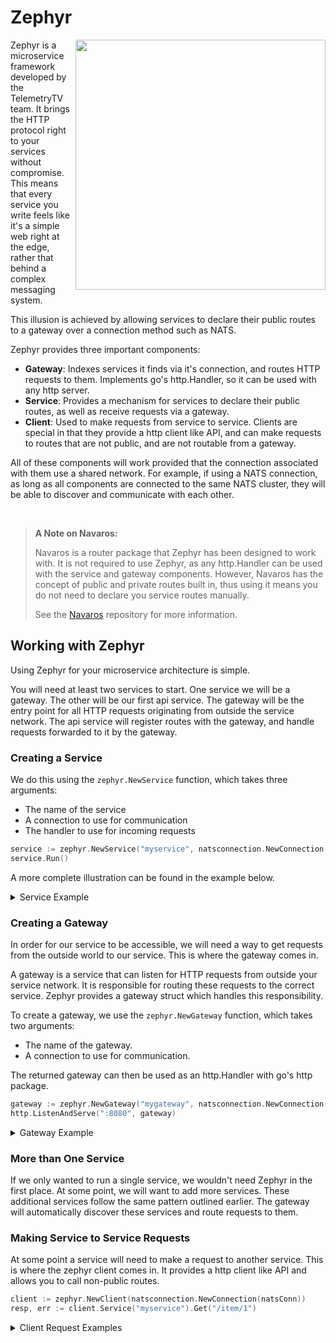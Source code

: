 # Zephyr

<p>
  <img src="zephyr.png" align="right" width="400">
</p>

Zephyr is a microservice framework developed by the TelemetryTV team. It brings
the HTTP protocol right to your services without compromise. This means that
every service you write feels like it's a simple web right at the edge, rather
that behind a complex messaging system.

This illusion is achieved by allowing services to declare their public routes to
a gateway over a connection method such as NATS.

Zephyr provides three important components:

- **Gateway**: Indexes services it finds via it's connection, and routes HTTP
  requests to them. Implements go's http.Handler, so it can be used with any
  http server.
- **Service**: Provides a mechanism for services to declare their public routes,
  as well as receive requests via a gateway.
- **Client**: Used to make requests from service to service. Clients are special
  in that they provide a http client like API, and can make requests to routes
  that are not public, and are not routable from a gateway.

All of these components will work provided that the connection associated with
them use a shared network. For example, if using a NATS connection, as long as
all components are connected to the same NATS cluster, they will be able to
discover and communicate with each other.

<br clear="right" />

> **A Note on Navaros:**
>
> Navaros is a router package that Zephyr has been designed to work with. It is
> not required to use Zephyr, as any http.Handler can be used with the service
> and gateway components. However, Navaros has the concept of public and private
> routes built in, thus using it means you do not need to declare you service
> routes manually.
>
> See the [Navaros](https://github.com/RobertWHurst/navaros) repository for more
> information.

## Working with Zephyr

Using Zephyr for your microservice architecture is simple.

You will need at least two services to start. One service we will be a gateway.
The other will be our first api service. The gateway will be the entry point for
all HTTP requests originating from outside the service network. The api service
will register routes with the gateway, and handle requests forwarded to it by
the gateway.

### Creating a Service

We do this using the `zephyr.NewService` function, which takes three arguments:

- The name of the service
- A connection to use for communication
- The handler to use for incoming requests

```go
service := zephyr.NewService("myservice", natsconnection.NewConnection(natsConn), Handler)
service.Run()
```

A more complete illustration can be found in the example below.

<details>
<summary>Service Example</summary>

This service is a sketch of a simple CRUD service. The aim here is to show you
how Zephyr can be used with any http library, in this case Navaros.

```go
package main

import (
  "fmt"
  "net/http"

  "github.com/nats-io/nats.go"
  "github.com/telemetrytv/zephyr"
  "github.com/telemetrytv/zephyr/natsconnection"
  "github.com/RobertWHurst/navaros"
  "github.com/RobertWHurst/navaros/middleware/json"
)

const natsURL = "nats://localhost:4222"

var Router = navaros.NewRouter()

func init() {
  Router.Use(json.Middleware(nil))

  Router.PublicCreate("/item", createItem)
  Router.PublicGet("/item", getItems)
  Router.PublicGet("/item/:id", getItem)
  Router.PublicUpdate("/item/:id", updateItem)
  Router.PublicDelete("/item/:id", deleteItem)
}

func main() {

  // Connect to the NATS
  conn, err := nats.Connect(natsURL)
  if err != nil {
    fmt.Printf("Failed to connect to NATS: %s\n", err)
    return
  }

  // Create a new service
  service := zephyr.NewService("myservice", natsconnection.NewConnection(conn), Router)

  // Run the service
  if err := service.Run(); err != nil {
    fmt.Printf("Failed to run service: %s\n", err)
  }
}

type Item struct {
  ID int `json:"id"`
  Name string `json:"name"`
  Description string `json:"description"`
}

idIndex := 1
var items []*Item

func createItem(ctx *navaros.Context) {
  item := &Item{}
  if err := ctx.UnmarshalRequestBody(item); err != nil {
    ctx.Status = http.StatusBadRequest
    return
  }
  
  var fieldErrors []*json.FieldError
  if item.Name == "" {
    fieldErrors = append(fieldErrors, &json.FieldError{
      Field: "name",
      Message: "Name is required",
    })
  }
  if item.Description == "" {
    fieldErrors = append(fieldErrors, &json.FieldError{
      Field: "description",
      Message: "Description is required",
    })
  }
  if len(fieldErrors) != 0 {
    ctx.Body = fieldErrors
    return
  }

  item.ID = idIndex += 1
  items = append(items, item)

  ctx.Status = http.StatusCreated
}

func getItems(ctx *navaros.Context) {
  ctx.Body = items
}

func getItem(ctx *navaros.Context) {
  idStr := ctx.Params().Get("id")
  id, err := strconv.Atoi(idStr)
  if err != nil {
    ctx.Status = http.StatusBadRequest
    return
  }

  var targetItem *Item
  for _, item := range items {
    if item.ID == id {
      targetItem = item
      break
    }
  }

  if targetItem == nil {
    ctx.Status = http.StatusNotFound
    return
  }

  ctx.Body = targetItem
}

func updateItem(ctx *navaros.Context) {
  idStr := ctx.Params().Get("id")
  id, err := strconv.Atoi(idStr)
  if err != nil {
    ctx.Status = http.StatusBadRequest
    return
  }

  var targetItem *Item
  for _, item := range items {
    if item.ID == id {
      targetItem = item
      break
    }
  }

  if targetItem == nil {
    ctx.Status = http.StatusNotFound
    return
  }

  item := &Item{}
  if err := ctx.UnmarshalRequestBody(item); err != nil {
    ctx.Status = http.StatusBadRequest
    return
  }

  if item.Name != "" {
    targetItem.Name = item.Name
  }
  if item.Description != "" {
    targetItem.Description = item.Description
  }

  ctx.Status = http.NoContent
}

```

</details>

### Creating a Gateway

In order for our service to be accessible, we will need a way to get requests
from the outside world to our service. This is where the gateway comes in.

A gateway is a service that can listen for HTTP requests from outside your
service network. It is responsible for routing these requests to the correct
service. Zephyr provides a gateway struct which handles this responsibility.

To create a gateway, we use the `zephyr.NewGateway` function, which takes two
arguments:

- The name of the gateway.
- A connection to use for communication.

The returned gateway can then be used as an http.Handler with go's http package.

```go
gateway := zephyr.NewGateway("mygateway", natsconnection.NewConnection(natsConn))
http.ListenAndServe(":8080", gateway)
```

<details>
<summary>Gateway Example</summary>

This gateway is a simple example of a gateway that listens for HTTP requests on
port 8080, and forwards them to the service we created in the previous example.

```go
package main

import (
  "fmt"
  "net/http"

  "github.com/nats-io/nats.go"
  "github.com/telemetrytv/zephyr"
  "github.com/telemetrytv/zephyr/natsconnection"
)

const natsURL = "nats://localhost:4222"

func main() {
  // Connect to the NATS
  conn, err := nats.Connect(natsURL)
  if err != nil {
    fmt.Printf("Failed to connect to NATS: %s\n", err)
    return
  }

  // Create a new gateway
  gateway := zephyr.NewGateway("mygateway", natsconnection.NewConnection(conn))

  // Listen for requests
  if err := http.ListenAndServe(":8080", gateway); err != nil {
    fmt.Printf("Failed to listen and serve: %s\n", err)
  }
}
```

</details>

### More than One Service

If we only wanted to run a single service, we wouldn't need Zephyr in the first
place. At some point, we will want to add more services. These additional
services follow the same pattern outlined earlier. The gateway will automatically
discover these services and route requests to them.

### Making Service to Service Requests

At some point a service will need to make a request to another service. This is
where the zephyr client comes in. It provides a http client like API and allows
you to call non-public routes.

```go
client := zephyr.NewClient(natsconnection.NewConnection(natsConn))
resp, err := client.Service("myservice").Get("/item/1")
```

<details>
<summary>Client Request Examples</summary>

Here are some examples of how you can use the client to make requests to other
services.

```go
package main

import (
  "bytes"
  "fmt"
  "net/http"

  "github.com/nats-io/nats.go"
  "github.com/telemetrytv/zephyr"
  "github.com/telemetrytv/zephyr/natsconnection"
)

const natsURL = "nats://localhost:4222"

type Item struct {
  ID int `json:"id"`
  Name string `json:"name"`
  Description string `json:"description"`
}

func main() {
  // Connect to the NATS
  conn, err := nats.Connect(natsURL)
  if err != nil {
    fmt.Printf("Failed to connect to NATS: %s\n", err)
    return
  }

  // Create a new client
  client := zephyr.NewClient(natsconnection.NewConnection(conn))

  // Make a request to the myservice service
  resp1, err := client.Service("myservice").Get("/item/1")
  if err != nil {
    fmt.Printf("Failed to make request: %s\n", err)
    return
  }
  if resp1.StatusCode != http.StatusOK {
    fmt.Printf("Failed to get item: %d\n", resp1.StatusCode)
    return
  }
  fmt.Printf("Response 1: %v\n", resp1)

  newItem := &Item{
    Name: "New Item",
    Description: "A new item",
  }
  resp2, err := client.Service("myservice").Post("/item", newItem)
  if err != nil {
    fmt.Printf("Failed to make request: %s\n", err)
    return
  }
  if resp2.StatusCode != http.StatusCreated {
    fmt.Printf("Failed to create item: %d\n", resp2.StatusCode)
    return
  }
  fmt.Printf("Response 2: %v\n", resp2)

  updatedItem := &Item{
    Name: "Updated Item",
  }
  updatedItemBuf, err := json.Marshal(updatedItem)
  if err != nil {
    fmt.Printf("Failed to marshal item: %s\n", err)
    return
  }
  req3 := http.NewRequest(http.MethodPut, "http://myservice/item/1", bytes.NewReader(updatedItemBuf))
  resp3, err := client.Do(req3)
  if err != nil {
    fmt.Printf("Failed to make request: %s\n", err)
    return
  }
  if resp3.StatusCode != http.StatusNoContent {
    fmt.Printf("Failed to update item: %d\n", resp3.StatusCode)
    return
  }
  fmt.Printf("Response 3: %v\n", resp3)
}
```

</details>
